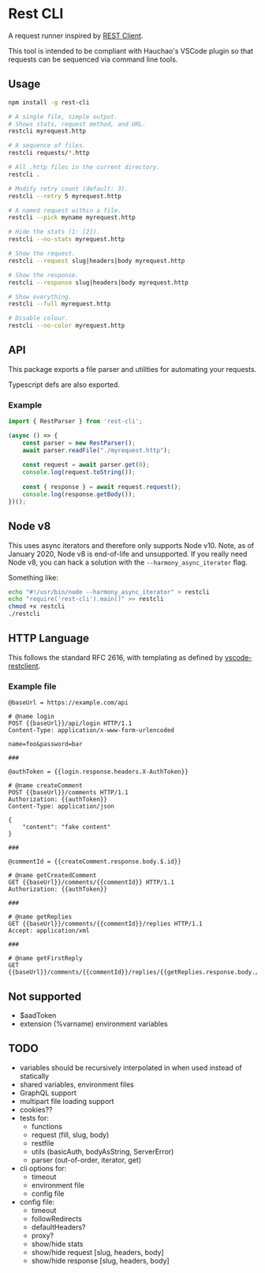 # Rest CLI

A request runner inspired by
[REST Client](https://github.com/Huachao/vscode-restclient).

This tool is intended to be compliant with Hauchao's VSCode plugin so that
requests can be sequenced via command line tools.


## Usage
```sh
npm install -g rest-cli

# A single file, simple output.
# Shows stats, request method, and URL.
restcli myrequest.http

# A sequence of files.
restcli requests/*.http

# All .http files in the current directory.
restcli .

# Modify retry count (default: 3).
restcli --retry 5 myrequest.http

# A named request within a file.
restcli --pick myname myrequest.http

# Hide the stats (1: [2]).
restcli --no-stats myrequest.http

# Show the request.
restcli --request slug|headers|body myrequest.http

# Show the response.
restcli --response slug|headers|body myrequest.http

# Show everything.
restcli --full myrequest.http

# Disable colour.
restcli --no-color myrequest.http
```


## API

This package exports a file parser and utilities for automating your requests.

Typescript defs are also exported.

### Example

```js
import { RestParser } from 'rest-cli';

(async () => {
    const parser = new RestParser();
    await parser.readFile("./myrequest.http");
    
    const request = await parser.get(0);
    console.log(request.toString());
    
    const { response } = await request.request();
    console.log(response.getBody());
})();
```


## Node v8

This uses async iterators and therefore only supports Node v10.
Note, as of January 2020, Node v8 is end-of-life and unsupported.
If you really need Node v8, you can hack a solution with the
`--harmony_async_iterator` flag.

Something like:

```sh
echo "#!/usr/bin/node --harmony_async_iterator" > restcli
echo "require('rest-cli').main()" >> restcli
chmod +x restcli
./restcli
```


## HTTP Language

This follows the standard RFC 2616, with templating as defined by
[vscode-restclient](https://github.com/Huachao/vscode-restclient#http-language).

### Example file

```http
@baseUrl = https://example.com/api

# @name login
POST {{baseUrl}}/api/login HTTP/1.1
Content-Type: application/x-www-form-urlencoded

name=foo&password=bar

###

@authToken = {{login.response.headers.X-AuthToken}}

# @name createComment
POST {{baseUrl}}/comments HTTP/1.1
Authorization: {{authToken}}
Content-Type: application/json

{
    "content": "fake content"
}

###

@commentId = {{createComment.response.body.$.id}}

# @name getCreatedComment
GET {{baseUrl}}/comments/{{commentId}} HTTP/1.1
Authorization: {{authToken}}

###

# @name getReplies
GET {{baseUrl}}/comments/{{commentId}}/replies HTTP/1.1
Accept: application/xml

###

# @name getFirstReply
GET {{baseUrl}}/comments/{{commentId}}/replies/{{getReplies.response.body.//reply[1]/@id}}
```


## Not supported
- $aadToken
- extension (%varname) environment variables


## TODO
- variables should be recursively interpolated in when used instead of statically
- shared variables, environment files
- GraphQL support
- multipart file loading support
- cookies??
- tests for:
  - functions
  - request (fill, slug, body)
  - restfile
  - utils (basicAuth, bodyAsString, ServerError)
  - parser (out-of-order, iterator, get)
- cli options for:
  - timeout
  - environment file
  - config file
- config file:
  - timeout
  - followRedirects
  - defaultHeaders?
  - proxy?
  - show/hide stats
  - show/hide request [slug, headers, body]
  - show/hide response [slug, headers, body]
